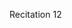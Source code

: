 
<div class="recitation">
<div class="column_date">
<p markdown="block">
Recitation  12<br>

</p>
</div>

<div class="column_recitation">
<p markdown="block">



</p>
</div>

</div>

